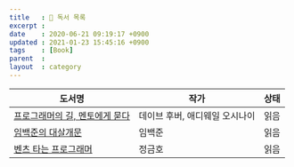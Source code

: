 ```yaml
---
title   : 📖 독서 목록
excerpt : 
date    : 2020-06-21 09:19:17 +0900
updated : 2021-01-23 15:45:16 +0900
tags    : [Book]
parent  : 
layout  : category
---
```



| 도서명                                                                                     | 작가                           | 상태 |
| ------------------------------------------------------------                               | ------------------------------ | ---- |
| [프로그래머의 길, 멘토에게 묻다](../Apprenticeship-Patterns)                               | 데이브 후버, 애디웨일 오시나이 | 읽음 |
| [임백준의 대살개문](../Developer-culter-that-saved-korea-by-baekjun-lim)                   | 임백준                         | 읽음 |
| [벤츠 타는 프로그래머](../Mercedes-benz-programmer)                                        | 정금호                         | 읽음 |
